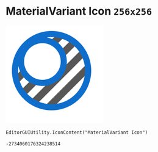 # MaterialVariant Icon `256x256`
<img src="/img/MaterialVariant%20Icon.png" width=256 height=256>

``` CSharp
EditorGUIUtility.IconContent("MaterialVariant Icon")
```
```
-2734060176324238514
```
